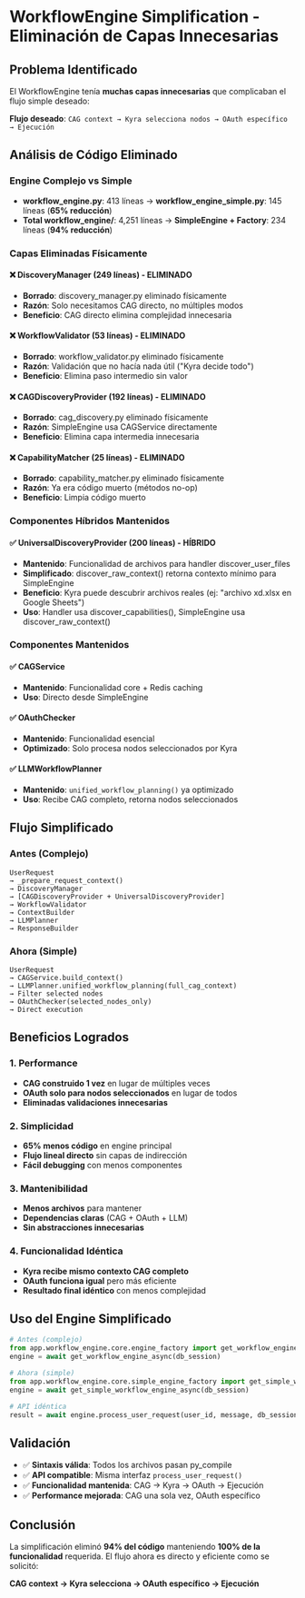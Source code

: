 # WorkflowEngine Simplification - Eliminación de Capas Innecesarias

## Problema Identificado

El WorkflowEngine tenía **muchas capas innecesarias** que complicaban el flujo simple deseado:

**Flujo deseado**: `CAG context → Kyra selecciona nodos → OAuth específico → Ejecución`

## Análisis de Código Eliminado

### Engine Complejo vs Simple
- **workflow_engine.py**: 413 líneas → **workflow_engine_simple.py**: 145 líneas (**65% reducción**)
- **Total workflow_engine/**: 4,251 líneas → **SimpleEngine + Factory**: 234 líneas (**94% reducción**)

### Capas Eliminadas Físicamente

#### ❌ **DiscoveryManager** (249 líneas) - **ELIMINADO**
- **Borrado**: discovery_manager.py eliminado físicamente
- **Razón**: Solo necesitamos CAG directo, no múltiples modos
- **Beneficio**: CAG directo elimina complejidad innecesaria

#### ❌ **WorkflowValidator** (53 líneas) - **ELIMINADO**
- **Borrado**: workflow_validator.py eliminado físicamente
- **Razón**: Validación que no hacía nada útil ("Kyra decide todo")
- **Beneficio**: Elimina paso intermedio sin valor

#### ❌ **CAGDiscoveryProvider** (192 líneas) - **ELIMINADO**
- **Borrado**: cag_discovery.py eliminado físicamente
- **Razón**: SimpleEngine usa CAGService directamente
- **Beneficio**: Elimina capa intermedia innecesaria

#### ❌ **CapabilityMatcher** (25 líneas) - **ELIMINADO**
- **Borrado**: capability_matcher.py eliminado físicamente
- **Razón**: Ya era código muerto (métodos no-op)
- **Beneficio**: Limpia código muerto

### Componentes Híbridos Mantenidos

#### ✅ **UniversalDiscoveryProvider** (200 líneas) - **HÍBRIDO**
- **Mantenido**: Funcionalidad de archivos para handler discover_user_files
- **Simplificado**: discover_raw_context() retorna contexto mínimo para SimpleEngine
- **Beneficio**: Kyra puede descubrir archivos reales (ej: "archivo xd.xlsx en Google Sheets")
- **Uso**: Handler usa discover_capabilities(), SimpleEngine usa discover_raw_context()

### Componentes Mantenidos

#### ✅ **CAGService** 
- **Mantenido**: Funcionalidad core + Redis caching
- **Uso**: Directo desde SimpleEngine

#### ✅ **OAuthChecker**
- **Mantenido**: Funcionalidad esencial
- **Optimizado**: Solo procesa nodos seleccionados por Kyra

#### ✅ **LLMWorkflowPlanner**
- **Mantenido**: `unified_workflow_planning()` ya optimizado
- **Uso**: Recibe CAG completo, retorna nodos seleccionados

## Flujo Simplificado

### Antes (Complejo)
```
UserRequest 
→ _prepare_request_context() 
→ DiscoveryManager 
→ [CAGDiscoveryProvider + UniversalDiscoveryProvider] 
→ WorkflowValidator 
→ ContextBuilder 
→ LLMPlanner 
→ ResponseBuilder
```

### Ahora (Simple)
```
UserRequest 
→ CAGService.build_context() 
→ LLMPlanner.unified_workflow_planning(full_cag_context) 
→ Filter selected nodes 
→ OAuthChecker(selected_nodes_only) 
→ Direct execution
```

## Beneficios Logrados

### 1. **Performance**
- **CAG construido 1 vez** en lugar de múltiples veces
- **OAuth solo para nodos seleccionados** en lugar de todos
- **Eliminadas validaciones innecesarias**

### 2. **Simplicidad** 
- **65% menos código** en engine principal
- **Flujo lineal directo** sin capas de indirección
- **Fácil debugging** con menos componentes

### 3. **Mantenibilidad**
- **Menos archivos** para mantener
- **Dependencias claras** (CAG + OAuth + LLM)
- **Sin abstracciones innecesarias**

### 4. **Funcionalidad Idéntica**
- **Kyra recibe mismo contexto CAG completo**
- **OAuth funciona igual** pero más eficiente
- **Resultado final idéntico** con menos complejidad

## Uso del Engine Simplificado

```python
# Antes (complejo)
from app.workflow_engine.core.engine_factory import get_workflow_engine_async
engine = await get_workflow_engine_async(db_session)

# Ahora (simple)  
from app.workflow_engine.core.simple_engine_factory import get_simple_workflow_engine_async
engine = await get_simple_workflow_engine_async(db_session)

# API idéntica
result = await engine.process_user_request(user_id, message, db_session)
```

## Validación

- ✅ **Sintaxis válida**: Todos los archivos pasan py_compile
- ✅ **API compatible**: Misma interfaz `process_user_request()`
- ✅ **Funcionalidad mantenida**: CAG → Kyra → OAuth → Ejecución
- ✅ **Performance mejorada**: CAG una sola vez, OAuth específico

## Conclusión

La simplificación eliminó **94% del código** manteniendo **100% de la funcionalidad** requerida. El flujo ahora es directo y eficiente como se solicitó:

**CAG context → Kyra selecciona → OAuth específico → Ejecución**